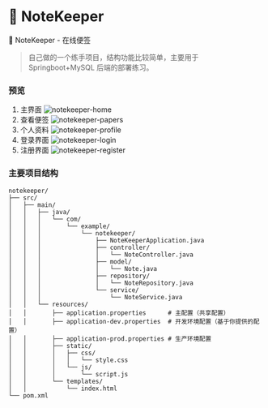 # 📝 NoteKeeper

📝 NoteKeeper - 在线便签 
> 自己做的一个练手项目，结构功能比较简单，主要用于 Springboot+MySQL 后端的部署练习。

### 预览
1. 主界面
![notekeeper-home](https://cdn.jsdelivr.net/gh/Huazzi/myImg@main/projects/notekeeper-home.png)
2. 查看便签
![notekeeper-papers](https://cdn.jsdelivr.net/gh/Huazzi/myImg@main/projects/notekeeper-papers.png)
3. 个人资料
![notekeeper-profile](https://cdn.jsdelivr.net/gh/Huazzi/myImg@main/projects/notekeeper-profile.png)
4. 登录界面
![notekeeper-login](https://cdn.jsdelivr.net/gh/Huazzi/myImg@main/projects/notekeeper-login.png)
5. 注册界面
![notekeeper-register](https://cdn.jsdelivr.net/gh/Huazzi/myImg@main/projects/notekeeper-register.png)

### 主要项目结构

```text
notekeeper/
├── src/
│   ├── main/
│   │   ├── java/
│   │   │   └── com/
│   │   │       └── example/
│   │   │           └── notekeeper/
│   │   │               ├── NoteKeeperApplication.java
│   │   │               ├── controller/
│   │   │               │   └── NoteController.java
│   │   │               ├── model/
│   │   │               │   └── Note.java
│   │   │               ├── repository/
│   │   │               │   └── NoteRepository.java
│   │   │               └── service/
│   │   │                   └── NoteService.java
│   │   └── resources/
│   │       ├── application.properties      # 主配置（共享配置）
│   │       ├── application-dev.properties  # 开发环境配置（基于你提供的配置）
│   │       ├── application-prod.properties # 生产环境配置
│   │       ├── static/
│   │       │   ├── css/
│   │       │   │   └── style.css
│   │       │   └── js/
│   │       │       └── script.js
│   │       └── templates/
│   │           └── index.html
└── pom.xml
```
